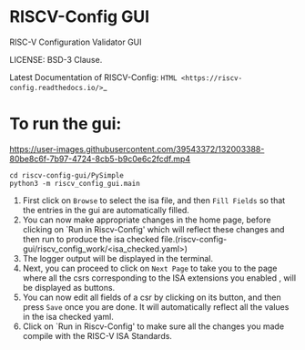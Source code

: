 RISCV-Config GUI
=================

RISC-V Configuration Validator GUI

LICENSE: BSD-3 Clause.

Latest Documentation of RISCV-Config: `HTML <https://riscv-config.readthedocs.io/>`_

To run the gui:
===============

https://user-images.githubusercontent.com/39543372/132003388-80be8c6f-7b97-4724-8cb5-b9c0e6c2fcdf.mp4

```
cd riscv-config-gui/PySimple
python3 -m riscv_config_gui.main 
```

1. First click on `Browse` to select the isa file, and then `Fill Fields` so that the entries in the gui are automatically filled.
2. You can now make appropriate changes in the home page, before clicking on `Run in Riscv-Config' which will reflect these changes and then run to produce the isa checked file.(riscv-config-gui/riscv_config_work/<isa_checked.yaml>)
3.  The logger output will be displayed in the terminal.
4. Next, you can proceed to click on `Next Page` to take you to the page where all the csrs corresponding to the ISA extensions you enabled , will be displayed as buttons.
5. You can now edit all fields of a csr by clicking on its button, and then press `Save` once you are done. It will automatically reflect all the values in the isa checked yaml. 
6. Click on `Run in Riscv-Config' to make sure all the changes you made compile with the RISC-V ISA Standards.

